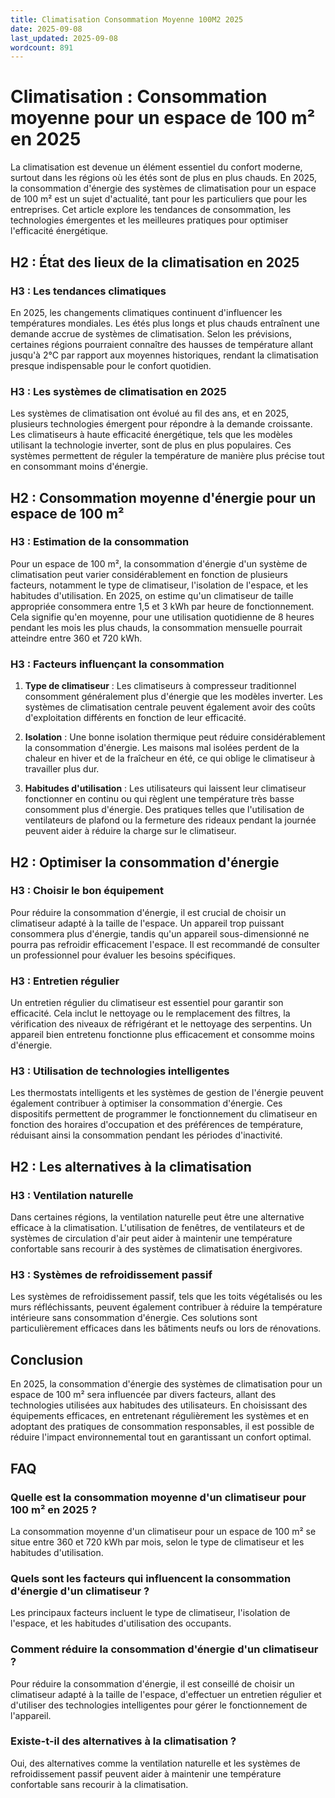 ```yaml
---
title: Climatisation Consommation Moyenne 100M2 2025
date: 2025-09-08
last_updated: 2025-09-08
wordcount: 891
---
```


# Climatisation : Consommation moyenne pour un espace de 100 m² en 2025

La climatisation est devenue un élément essentiel du confort moderne, surtout dans les régions où les étés sont de plus en plus chauds. En 2025, la consommation d'énergie des systèmes de climatisation pour un espace de 100 m² est un sujet d'actualité, tant pour les particuliers que pour les entreprises. Cet article explore les tendances de consommation, les technologies émergentes et les meilleures pratiques pour optimiser l'efficacité énergétique.

## H2 : État des lieux de la climatisation en 2025

### H3 : Les tendances climatiques

En 2025, les changements climatiques continuent d'influencer les températures mondiales. Les étés plus longs et plus chauds entraînent une demande accrue de systèmes de climatisation. Selon les prévisions, certaines régions pourraient connaître des hausses de température allant jusqu'à 2°C par rapport aux moyennes historiques, rendant la climatisation presque indispensable pour le confort quotidien.

### H3 : Les systèmes de climatisation en 2025

Les systèmes de climatisation ont évolué au fil des ans, et en 2025, plusieurs technologies émergent pour répondre à la demande croissante. Les climatiseurs à haute efficacité énergétique, tels que les modèles utilisant la technologie inverter, sont de plus en plus populaires. Ces systèmes permettent de réguler la température de manière plus précise tout en consommant moins d'énergie.

## H2 : Consommation moyenne d'énergie pour un espace de 100 m²

### H3 : Estimation de la consommation

Pour un espace de 100 m², la consommation d'énergie d'un système de climatisation peut varier considérablement en fonction de plusieurs facteurs, notamment le type de climatiseur, l'isolation de l'espace, et les habitudes d'utilisation. En 2025, on estime qu'un climatiseur de taille appropriée consommera entre 1,5 et 3 kWh par heure de fonctionnement. Cela signifie qu'en moyenne, pour une utilisation quotidienne de 8 heures pendant les mois les plus chauds, la consommation mensuelle pourrait atteindre entre 360 et 720 kWh.

### H3 : Facteurs influençant la consommation

1. **Type de climatiseur** : Les climatiseurs à compresseur traditionnel consomment généralement plus d'énergie que les modèles inverter. Les systèmes de climatisation centrale peuvent également avoir des coûts d'exploitation différents en fonction de leur efficacité.

2. **Isolation** : Une bonne isolation thermique peut réduire considérablement la consommation d'énergie. Les maisons mal isolées perdent de la chaleur en hiver et de la fraîcheur en été, ce qui oblige le climatiseur à travailler plus dur.

3. **Habitudes d'utilisation** : Les utilisateurs qui laissent leur climatiseur fonctionner en continu ou qui règlent une température très basse consomment plus d'énergie. Des pratiques telles que l'utilisation de ventilateurs de plafond ou la fermeture des rideaux pendant la journée peuvent aider à réduire la charge sur le climatiseur.

## H2 : Optimiser la consommation d'énergie

### H3 : Choisir le bon équipement

Pour réduire la consommation d'énergie, il est crucial de choisir un climatiseur adapté à la taille de l'espace. Un appareil trop puissant consommera plus d'énergie, tandis qu'un appareil sous-dimensionné ne pourra pas refroidir efficacement l'espace. Il est recommandé de consulter un professionnel pour évaluer les besoins spécifiques.

### H3 : Entretien régulier

Un entretien régulier du climatiseur est essentiel pour garantir son efficacité. Cela inclut le nettoyage ou le remplacement des filtres, la vérification des niveaux de réfrigérant et le nettoyage des serpentins. Un appareil bien entretenu fonctionne plus efficacement et consomme moins d'énergie.

### H3 : Utilisation de technologies intelligentes

Les thermostats intelligents et les systèmes de gestion de l'énergie peuvent également contribuer à optimiser la consommation d'énergie. Ces dispositifs permettent de programmer le fonctionnement du climatiseur en fonction des horaires d'occupation et des préférences de température, réduisant ainsi la consommation pendant les périodes d'inactivité.

## H2 : Les alternatives à la climatisation

### H3 : Ventilation naturelle

Dans certaines régions, la ventilation naturelle peut être une alternative efficace à la climatisation. L'utilisation de fenêtres, de ventilateurs et de systèmes de circulation d'air peut aider à maintenir une température confortable sans recourir à des systèmes de climatisation énergivores.

### H3 : Systèmes de refroidissement passif

Les systèmes de refroidissement passif, tels que les toits végétalisés ou les murs réfléchissants, peuvent également contribuer à réduire la température intérieure sans consommation d'énergie. Ces solutions sont particulièrement efficaces dans les bâtiments neufs ou lors de rénovations.

## Conclusion

En 2025, la consommation d'énergie des systèmes de climatisation pour un espace de 100 m² sera influencée par divers facteurs, allant des technologies utilisées aux habitudes des utilisateurs. En choisissant des équipements efficaces, en entretenant régulièrement les systèmes et en adoptant des pratiques de consommation responsables, il est possible de réduire l'impact environnemental tout en garantissant un confort optimal.

## FAQ

### Quelle est la consommation moyenne d'un climatiseur pour 100 m² en 2025 ?

La consommation moyenne d'un climatiseur pour un espace de 100 m² se situe entre 360 et 720 kWh par mois, selon le type de climatiseur et les habitudes d'utilisation.

### Quels sont les facteurs qui influencent la consommation d'énergie d'un climatiseur ?

Les principaux facteurs incluent le type de climatiseur, l'isolation de l'espace, et les habitudes d'utilisation des occupants.

### Comment réduire la consommation d'énergie d'un climatiseur ?

Pour réduire la consommation d'énergie, il est conseillé de choisir un climatiseur adapté à la taille de l'espace, d'effectuer un entretien régulier et d'utiliser des technologies intelligentes pour gérer le fonctionnement de l'appareil.

### Existe-t-il des alternatives à la climatisation ?

Oui, des alternatives comme la ventilation naturelle et les systèmes de refroidissement passif peuvent aider à maintenir une température confortable sans recourir à la climatisation.